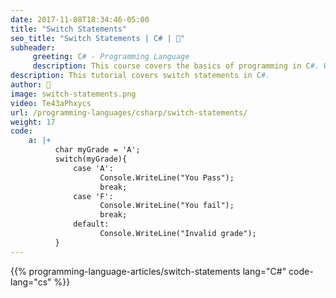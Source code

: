 ```yaml
---
date: 2017-11-08T18:34:46-05:00
title: "Switch Statements"
seo_title: "Switch Statements | C# | 🦒"
subheader:
     greeting: C# - Programming Language
     description: This course covers the basics of programming in C#. Work your way through the videos/articles and I'll teach you everything you need to know to start your programming journey!
description: This tutorial covers switch statements in C#.
author: 🦒
image: switch-statements.png
video: Te43aPhxycs
url: /programming-languages/csharp/switch-statements/
weight: 17
code:
    a: |+
          char myGrade = 'A';
          switch(myGrade){
              case 'A':
                    Console.WriteLine("You Pass");
                    break;
              case 'F':
                    Console.WriteLine("You fail");
                    break;
              default:
                    Console.WriteLine("Invalid grade");
          }
---
```


{{% programming-language-articles/switch-statements lang="C#" code-lang="cs" %}}
